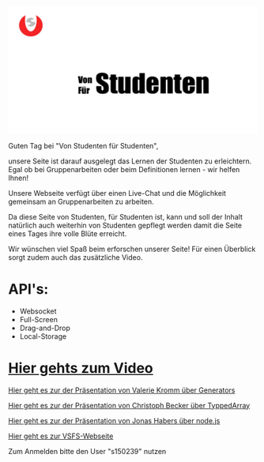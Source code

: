 ![alt tag](https://github.com/boyi01/VSFS/blob/master/bilder/LOGO.png)



Guten Tag bei "Von Studenten für Studenten",

unsere Seite ist darauf ausgelegt das Lernen der Studenten zu erleichtern. 
Egal ob bei Gruppenarbeiten oder beim Definitionen lernen - wir helfen Ihnen!

Unsere Webseite verfügt über einen Live-Chat und die Möglichkeit gemeinsam an Gruppenarbeiten zu arbeiten.

Da diese Seite von Studenten, für Studenten ist, kann und soll der Inhalt natürlich auch weiterhin von Studenten gepflegt werden damit die Seite eines Tages ihre volle Blüte erreicht.

Wir wünschen viel Spaß beim erforschen unserer Seite! 
Für einen Überblick sorgt zudem auch das zusätzliche Video.


<h1>API's:</h1>

- Websocket
- Full-Screen
- Drag-and-Drop
- Local-Storage


<p><a href=https://htmlpreview.github.io/?https://github.com/boyi01/VSFS/blob/master/video/video.html><h1>Hier gehts zum Video</h1></a></p>

<p><a href="https://htmlpreview.github.io/?https://github.com/boyi01/VSFS/blob/master/Pr%C3%A4sentation_Kromm/pr%C3%A4sentation_kromm_index.html#/">Hier geht es zur der Präsentation von Valerie Kromm über Generators</a></p>
<p><a href="https://htmlpreview.github.io/?https://github.com/boyi01/VSFS/blob/master/Pr%C3%A4sentation_Becker/pr%C3%A4sentation_becker_index.html">Hier geht es zur der Präsentation von Christoph Becker über TyppedArray</a></p>
<p><a href="https://htmlpreview.github.io/?https://github.com/boyi01/VSFS/blob/master/Pr%C3%A4sentation_Habers/pr%C3%A4senation_habers_index.html">Hier geht es zur der Präsentation von Jonas Habers über node.js</a></p>




<p><a href="https://htmlpreview.github.io/?">Hier geht es zur VSFS-Webseite</a></p>
<p>Zum Anmelden bitte den User "s150239" nutzen </p>
